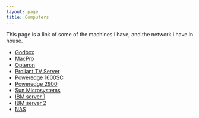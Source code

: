 ```yaml
---
layout: page
title: Computers
---
```


This page is a link of some of the machines i have, and the network i have in house.

* [Godbox][1]
* [MacPro][2]
* [Opteron][3]
* [Proliant TV Server][4]
* [Poweredge 1600SC][5]
* [Poweredge 2900][6]
* [Sun Microsystems][7]
* [IBM server 1][8]
* [IBM server 2][9]
* [NAS][10]

[1]:godbox.html
[2]:macpro.html
[3]:opteron.html
[4]:tvserver.html
[5]:PE1600SC.html
[6]:PE2900.html
[7]:sun.html
[8]:ibmsrv1.html
[9]:ibmsrv2.html
[10]:nas.html